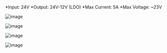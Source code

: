 *Input: 24V
*Output: 24V-12V (LDO)
*Max Current: 5A
*Max Voltage: ~23V

![image](https://github.com/theisth/24V-5A-Basic-LDO-Regulator/assets/96699934/0e8a90bb-09c2-405a-a65b-42dc2b0c2781)

![image](https://github.com/theisth/24V-5A-Basic-LDO-Regulator/assets/96699934/6a8889c4-c5b6-49ec-b04f-71145bfd7123)

![image](https://github.com/theisth/24V-5A-Basic-LDO-Regulator/assets/96699934/999c778c-2447-4e58-bae9-48feeb8da0e8)

![image](https://github.com/theisth/24V-5A-Basic-LDO-Regulator/assets/96699934/20818216-908b-4795-b1f7-f50209445222)
